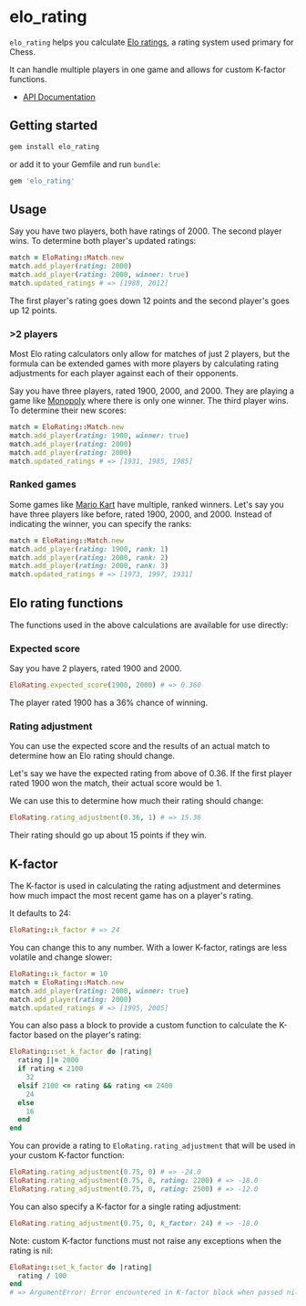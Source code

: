 # elo_rating

`elo_rating` helps you calculate [Elo ratings](https://en.wikipedia.org/wiki/Elo_rating_system), a rating system used primary for Chess.

It can handle multiple players in one game and allows for custom K-factor functions.

- [API Documentation]()

## Getting started

```ruby
gem install elo_rating
```

or add it to your Gemfile and run `bundle`:

```ruby
gem 'elo_rating'
```

## Usage

Say you have two players, both have ratings of 2000. The second player wins. To
determine both player's updated ratings:


```ruby
match = EloRating::Match.new
match.add_player(rating: 2000)
match.add_player(rating: 2000, winner: true)
match.updated_ratings # => [1988, 2012]
```

The first player's rating goes down 12 points and the second player's goes up 12 points.

### >2 players

Most Elo rating calculators only allow for matches of just 2 players, but the
formula can be extended games with more players by calculating rating adjustments
for each player against each of their opponents.

Say you have three players, rated 1900, 2000, and 2000. They are playing a game
like [Monopoly](https://en.wikipedia.org/wiki/Monopoly_(game)) where there is
only one winner. The third player wins.
To determine their new scores:

```ruby
match = EloRating::Match.new
match.add_player(rating: 1900, winner: true)
match.add_player(rating: 2000)
match.add_player(rating: 2000)
match.updated_ratings # => [1931, 1985, 1985]
```

### Ranked games

Some games like [Mario Kart](https://en.wikipedia.org/wiki/Mario_Kart) have
multiple, ranked winners. Let's say you have three players like before, rated
1900, 2000, and 2000. Instead of indicating the winner, you can specify the
ranks:

```ruby
match = EloRating::Match.new
match.add_player(rating: 1900, rank: 1)
match.add_player(rating: 2000, rank: 2)
match.add_player(rating: 2000, rank: 3)
match.updated_ratings # => [1973, 1997, 1931]
```

## Elo rating functions

The functions used in the above calculations are available for use directly:

### Expected score

Say you have 2 players, rated 1900 and 2000.

```ruby
EloRating.expected_score(1900, 2000) # => 0.360
```

The player rated 1900 has a 36% chance of winning.

### Rating adjustment

You can use the expected score and the results of an actual match to determine
how an Elo rating should change.

Let's say we have the expected rating from above of 0.36. If the first player rated 1900 won the match, their actual score would be 1.

We can use this to determine how much their rating should change:

```ruby
EloRating.rating_adjustment(0.36, 1) # => 15.36
```

Their rating should go up about 15 points if they win.

## K-factor

The K-factor is used in calculating the rating adjustment and determines how much impact the most recent game has on a player's rating.

It defaults to 24:

```ruby
EloRating::k_factor # => 24
```

You can change this to any number. With a lower K-factor, ratings are less volatile and change slower:

```ruby
EloRating::k_factor = 10
match = EloRating::Match.new
match.add_player(rating: 2000, winner: true)
match.add_player(rating: 2000)
match.updated_ratings # => [1995, 2005]
```

You can also pass a block to provide a custom function to calculate the K-factor
based on the player's rating:

```ruby
EloRating::set_k_factor do |rating|
  rating ||= 2000
  if rating < 2100
    32
  elsif 2100 <= rating && rating <= 2400
    24
  else
    16
  end
end
```

You can provide a rating to `EloRating.rating_adjustment` that will be used in
your custom K-factor function:

```ruby
EloRating.rating_adjustment(0.75, 0) # => -24.0
EloRating.rating_adjustment(0.75, 0, rating: 2200) # => -18.0
EloRating.rating_adjustment(0.75, 0, rating: 2500) # => -12.0
```

You can also specify a K-factor for a single rating adjustment:

```ruby
EloRating.rating_adjustment(0.75, 0, k_factor: 24) # => -18.0
```

Note: custom K-factor functions must not raise any exceptions when the rating is nil:

```ruby
EloRating::set_k_factor do |rating|
  rating / 100
end
# => ArgumentError: Error encountered in K-factor block when passed nil rating: undefined method `/' for nil:NilClass
```
